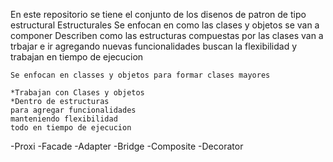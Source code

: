 En este repositorio se tiene el conjunto de los disenos de patron de tipo estructural
Estructurales
    Se enfocan en como las clases y objetos se van a componer
    Describen como las estructuras compuestas por las clases van a trbajar e ir agregando nuevas funcionalidades
    buscan la flexibilidad y trabajan en tiempo de ejecucion

    Se enfocan en classes y objetos para formar clases mayores
    
    *Trabajan con Clases y objetos
    *Dentro de estructuras
    para agregar funcionalidades 
    manteniendo flexibilidad 
    todo en tiempo de ejecucion
-Proxi
-Facade
-Adapter
-Bridge
-Composite
-Decorator

